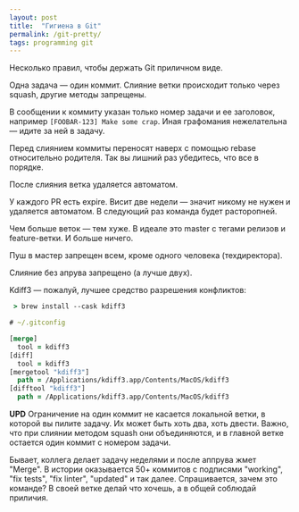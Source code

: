 ```yaml
---
layout: post
title:  "Гигиена в Git"
permalink: /git-pretty/
tags: programming git
---
```


Несколько правил, чтобы держать Git приличном виде.

Одна задача — один коммит. Слияние ветки происходит только через squash, другие
методы запрещены.

В сообщении к коммиту указан только номер задачи и ее заголовок, например
`[FOOBAR-123] Make some crap`. Иная графомания нежелательна — идите за ней в
задачу.

Перед слиянием коммиты переносят наверх с помощью rebase относительно
родителя. Так вы лишний раз убедитесь, что все в порядке.

После слияния ветка удаляется автоматом.

У каждого PR есть expire. Висит две недели — значит никому не нужен и удаляется
автоматом. В следующий раз команда будет расторопней.

Чем больше веток — тем хуже. В идеале это master с тегами релизов и
feature-ветки. И больше ничего.

Пуш в мастер запрещен всем, кроме одного человека (техдиректора).

Слияние без апрува запрещено (а лучше двух).

Kdiff3 — пожалуй, лучшее средство разрешения конфликтов:

~~~clojure
 > brew install --cask kdiff3

# ~/.gitconfig

[merge]
  tool = kdiff3
[diff]
  tool = kdiff3
[mergetool "kdiff3"]
  path = /Applications/kdiff3.app/Contents/MacOS/kdiff3
[difftool "kdiff3"]
  path = /Applications/kdiff3.app/Contents/MacOS/kdiff3
~~~

**UPD** Ограничение на один коммит не касается локальной ветки, в которой вы
пилите задачу. Их может быть хоть два, хоть двести. Важно, что при слиянии
методом squash они объединяются, и в главной ветке остается один коммит с
номером задачи.

Бывает, коллега делает задачу неделями и после аппрува жмет "Merge". В истории
оказывается 50+ коммитов с подписями "working", "fix tests", "fix linter",
"updated" и так далее. Спрашивается, зачем это команде? В своей ветке делай что
хочешь, а в общей соблюдай приличия.
